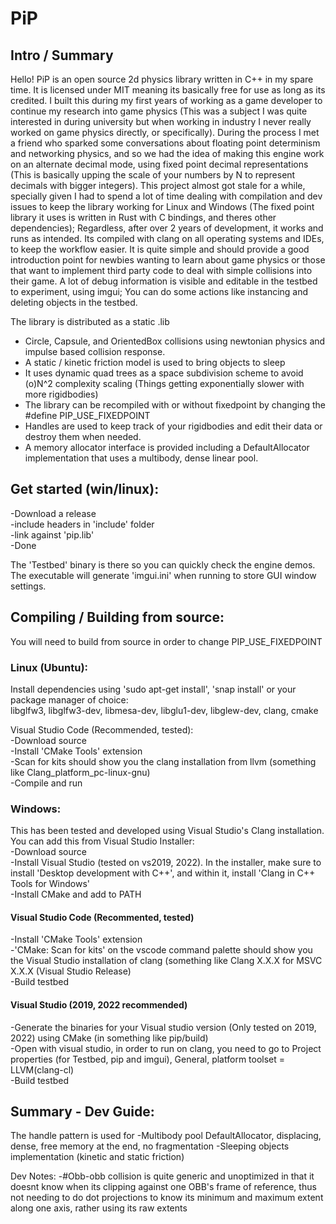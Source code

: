 # PiP
## Intro / Summary
Hello! PiP is an open source 2d physics library written in C++ in my spare time. It is licensed under MIT meaning its basically free for use as long as its credited.
I built this during my first years of working as a game developer to continue my research into game physics (This was a subject I was quite interested in during university but when working in industry I never really worked on game physics directly, or specifically). During the process I met a friend who sparked some conversations about floating point determinism and networking physics, and so we had the idea of making this engine work on an alternate decimal mode, using fixed point decimal representations (This is basically upping the scale of your numbers by N to represent decimals with bigger integers).
This project almost got stale for a while, specially given I had to spend a lot of time dealing with compilation and dev issues to keep the library working for Linux and Windows (The fixed point library it uses is written in Rust with C bindings, and theres other dependencies); Regardless, after over 2 years of development, it works and runs as intended. Its compiled with clang on all operating systems and IDEs, to keep the workflow easier.
It is quite simple and should provide a good introduction point for newbies wanting to learn about game physics or those that want to implement third party code to deal with simple collisions into their game. 
A lot of debug information is visible and editable in the testbed to experiment, using imgui; You can do some actions like instancing and deleting objects in the testbed.

The library is distributed as a static .lib

- Circle, Capsule, and OrientedBox collisions using newtonian physics and impulse based collision response.  
- A static / kinetic friction model is used to bring objects to sleep  
- It uses dynamic quad trees as a space subdivision scheme to avoid (o)N^2 complexity scaling (Things getting exponentially slower with more rigidbodies)  
- The library can be recompiled with or without fixedpoint by changing the #define PIP_USE_FIXEDPOINT  
- Handles are used to keep track of your rigidbodies and edit their data or destroy them when needed.
- A memory allocator interface is provided including a DefaultAllocator implementation that uses a multibody, dense linear pool.


## Get started (win/linux):
-Download a release  
-include headers in 'include' folder  
-link against 'pip.lib'  
-Done  

The 'Testbed' binary is there so you can quickly check the engine demos. The executable will generate 'imgui.ini' when running to store GUI window settings.  

## Compiling / Building from source:  
You will need to build from source in order to change PIP_USE_FIXEDPOINT  

### Linux (Ubuntu):  
Install dependencies using 'sudo apt-get install', 'snap install' or your package manager of choice:  
libglfw3, libglfw3-dev, libmesa-dev, libglu1-dev, libglew-dev, clang, cmake  

Visual Studio Code (Recommended, tested):  
-Download source  
-Install 'CMake Tools' extension  
-Scan for kits should show you the clang installation from llvm (something like Clang_platform_pc-linux-gnu)  
-Compile and run  

### Windows:
This has been tested and developed using Visual Studio's Clang installation. You can add this from Visual Studio Installer:  
-Download source  
-Install Visual Studio (tested on vs2019, 2022). In the installer, make sure to install 'Desktop development with C++', and within it, install 'Clang in C++ Tools for Windows'  
-Install CMake and add to PATH  

#### Visual Studio Code (Recommented, tested)  
-Install 'CMake Tools' extension  
-'CMake: Scan for kits' on the vscode command palette should show you the Visual Studio installation of clang (something like Clang X.X.X for MSVC X.X.X (Visual Studio Release)  
-Build testbed  

#### Visual Studio  (2019, 2022 recommended)
-Generate the binaries for your Visual studio version (Only tested on 2019, 2022) using CMake (in something like pip/build)  
-Open with visual studio, in order to run on clang, you need to go to Project properties (for Testbed, pip and imgui), General, platform toolset = LLVM(clang-cl)  
-Build testbed  

## Summary - Dev Guide:
The handle pattern is used for 
-Multibody pool DefaultAllocator, displacing, dense, free memory at the end, no fragmentation
-Sleeping objects implementation (kinetic and static friction)


Dev Notes:
-#Obb-obb collision is quite generic and unoptimized in that it doesnt know when its clipping against one OBB's frame of reference, thus not needing to do dot projections to know its minimum and maximum extent along one axis, rather using its raw extents